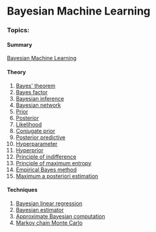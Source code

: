 # Bayesian Machine Learning

### Topics:

#### Summary
[Bayesian Machine Learning](https://en.wikipedia.org/wiki/Bayesian_statistics)


#### Theory
1) [Bayes' theorem](https://en.wikipedia.org/wiki/Bayes%27_theorem)
2) [Bayes factor](https://en.wikipedia.org/wiki/Bayes_factor)
3) [Bayesian inference](https://en.wikipedia.org/wiki/Bayesian_inference)
4) [Bayesian network](https://en.wikipedia.org/wiki/Bayesian_network)
5) [Prior](https://en.wikipedia.org/wiki/Prior_probability)
6) [Posterior](https://en.wikipedia.org/wiki/Posterior_probability)
7) [Likelihood](https://en.wikipedia.org/wiki/Likelihood_function)
8) [Conjugate prior](https://en.wikipedia.org/wiki/Conjugate_prior)
9) [Posterior predictive](https://en.wikipedia.org/wiki/Posterior_predictive_distribution)
10) [Hyperparameter](https://en.wikipedia.org/wiki/Hyperparameter)
11) [Hyperprior](https://en.wikipedia.org/wiki/Hyperprior)
12) [Principle of indifference](https://en.wikipedia.org/wiki/Principle_of_indifference)
13) [Principle of maximum entropy](https://en.wikipedia.org/wiki/Principle_of_maximum_entropy)
14) [Empirical Bayes method](https://en.wikipedia.org/wiki/Empirical_Bayes_method)
15) [Maximum a posteriori estimation](https://en.wikipedia.org/wiki/Maximum_a_posteriori_estimation)


#### Techniques
1) [Bayesian linear regression](https://en.wikipedia.org/wiki/Bayesian_linear_regression)
2) [Bayesian estimator](https://en.wikipedia.org/wiki/Bayes_estimator)
3) [Approximate Bayesian computation](https://en.wikipedia.org/wiki/Approximate_Bayesian_computation)
4) [Markov chain Monte Carlo](https://en.wikipedia.org/wiki/Markov_chain_Monte_Carlo)
